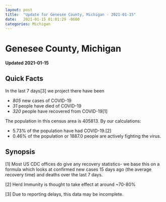 ```yaml
---
layout: post
title:  "Update for Genesee County, Michigan - 2021-01-15"
date:   2021-01-15 01:01:29 -0600
categories: Michigan
---
```


# Genesee County, Michigan
#### Updated 2021-01-15

## Quick Facts

In the last 7 days[3] we project there have been
- *805* new cases of COVID-19
- *31* people have died of COVID-19
- *320* people have recovered from COVID-19[1]

The population in this census area is 405813. By our calculations:
- 5.73% of the population have had COVID-19.[2]
- 0.46% of the population or 1887.0 people are actively fighting the virus.

## Synopsis




[1] Most US CDC offices do give any recovery statistics- we base this on a formula which looks at confirmed new cases
15 days ago (the average recovery time) and deaths over the last 7 days.

[2] Herd Immunity is thought to take effect at around ~70-80%

[3] Due to reporting delays, this data may be incomplete.
 
    